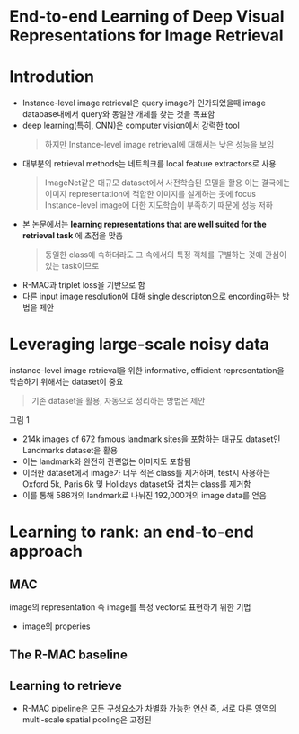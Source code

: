 # End-to-end Learning of Deep Visual Representations for Image Retrieval

# Introdution
* Instance-level image retrieval은 query image가 인가되었을때 image database내에서 query와 동일한 개체를 찾는 것을 목표함
* deep learning(특히, CNN)은 computer vision에서 강력한 tool
  > 하지만 Instance-level image retrieval에 대해서는 낮은 성능을 보임
* 대부분의 retrieval methods는 네트워크를 local feature extractors로 사용
  > ImageNet같은 대규모 dataset에서 사전학습된 모델을 활용
  > 이는 결국에는 이미지 representation에 적합한 이미지를 설계하는 곳에 focus
  > Instance-level image에 대한 지도학습이 부족하기 때문에 성능 저하
* 본 논문에서는 __learning representations that are well suited for the retrieval task__ 에 초점을 맞춤
  > 동일한 class에 속하더라도 그 속에서의 특정 객체를 구별하는 것에 관심이 있는 task이므로
* R-MAC과 triplet loss을 기반으로 함
* 다른 input image resolution에 대해 single descripton으로 encording하는 방법을 제안


# Leveraging large-scale noisy data
instance-level image retrieval을 위한 informative, efficient representation을 학습하기 위해서는 dataset이 중요
  > 기존 dataset을 활용, 자동으로 정리하는 방법은 제안

그림 1

* 214k images of 672 famous landmark sites을 포함하는 대규모 dataset인 Landmarks dataset을 활용
* 이는 landmark와 완전히 관련없는 이미지도 포함됨
* 이러한 dataset에서 image가 너무 적은 class를 제거하며, test시 사용하는 Oxford 5k, Paris 6k 및 Holidays dataset와 겹치는 class를 제거함
* 이를 통해 586개의 landmark로 나눠진 192,000개의 image data를 얻음


# Learning to rank: an end-to-end approach
## MAC
image의 representation 즉 image를 특정 vector로 표현하기 위한 기법
* image의 properies
## The R-MAC baseline

## Learning to retrieve
*  R-MAC pipeline은 모든 구성요소가 차별화 가능한 연산 즉, 서로 다른 영역의 multi-scale spatial pooling은 고정된 
